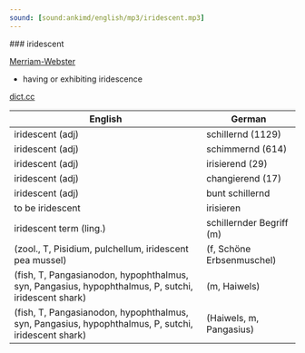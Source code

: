 ```yaml
---
sound: [sound:ankimd/english/mp3/iridescent.mp3]
---
```


\### iridescent

[Merriam-Webster](https://www.merriam-webster.com/dictionary/iridescent)

- having or exhibiting iridescence

[dict.cc](https://www.dict.cc/iridescent)

| English        | German       |
| -------------- | ------------ |
| iridescent (adj) | schillernd (1129) |
| iridescent (adj) | schimmernd (614) |
| iridescent (adj) | irisierend (29) |
| iridescent (adj) | changierend (17) |
| iridescent (adj) | bunt schillernd |
| to be iridescent | irisieren |
| iridescent term (ling.) | schillernder Begriff (m) |
|  (zool., T, Pisidium, pulchellum, iridescent pea mussel) |  (f, Schöne Erbsenmuschel) |
|  (fish, T, Pangasianodon, hypophthalmus, syn, Pangasius, hypophthalmus, P, sutchi, iridescent shark) |  (m, Haiwels) |
|  (fish, T, Pangasianodon, hypophthalmus, syn, Pangasius, hypophthalmus, P, sutchi, iridescent shark) |  (Haiwels, m, Pangasius) |
